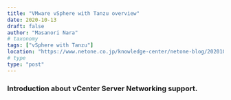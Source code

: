```yaml
---
title: "VMware vSphere with Tanzu overview"
date: 2020-10-13
draft: false
author: "Masanori Nara"
# taxonomy
tags: ["vSphere with Tanzu"]
location: "https://www.netone.co.jp/knowledge-center/netone-blog/20201013-1/"
# type
type: "post"
---
```


### Introduction about vCenter Server Networking support.
